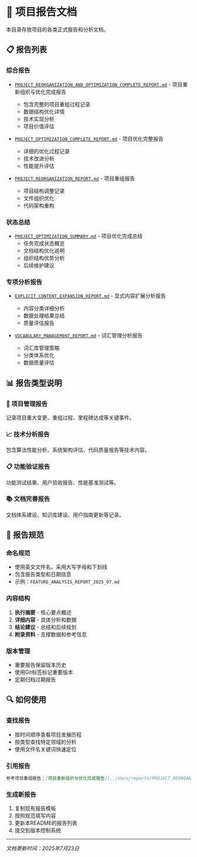 # 📁 项目报告文档

本目录存放项目的各类正式报告和分析文档。

## 📋 报告列表

### 综合报告
- [`PROJECT_REORGANIZATION_AND_OPTIMIZATION_COMPLETE_REPORT.md`](./PROJECT_REORGANIZATION_AND_OPTIMIZATION_COMPLETE_REPORT.md) - 项目重新组织与优化完成报告
  - 包含完整的项目重组过程记录
  - 数据结构优化详情
  - 技术实现分析
  - 项目价值评估

- [`PROJECT_OPTIMIZATION_COMPLETE_REPORT.md`](./PROJECT_OPTIMIZATION_COMPLETE_REPORT.md) - 项目优化完整报告
  - 详细的优化过程记录
  - 技术改进分析
  - 性能提升评估

- [`PROJECT_REORGANIZATION_REPORT.md`](./PROJECT_REORGANIZATION_REPORT.md) - 项目重组报告
  - 项目结构调整记录
  - 文件组织优化
  - 代码架构重构

### 状态总结
- [`PROJECT_OPTIMIZATION_SUMMARY.md`](./PROJECT_OPTIMIZATION_SUMMARY.md) - 项目优化完成总结
  - 任务完成状态概览
  - 文档结构优化说明
  - 组织结构优势分析
  - 后续维护建议

### 专项分析报告
- [`EXPLICIT_CONTENT_EXPANSION_REPORT.md`](./EXPLICIT_CONTENT_EXPANSION_REPORT.md) - 显式内容扩展分析报告
  - 内容分类详细分析
  - 数据处理结果总结
  - 质量评估报告

- [`VOCABULARY_MANAGEMENT_REPORT.md`](./VOCABULARY_MANAGEMENT_REPORT.md) - 词汇管理分析报告
  - 词汇库管理策略
  - 分类体系优化
  - 数据质量评估

## 📊 报告类型说明

### 🔄 项目管理报告
记录项目重大变更、重组过程、里程碑达成等关键事件。

### 📈 技术分析报告
包含算法性能分析、系统架构评估、代码质量报告等技术内容。

### 📋 功能验证报告
功能测试结果、用户验收报告、性能基准测试等。

### 📚 文档完善报告
文档体系建设、知识库建设、用户指南更新等记录。

## 🎯 报告规范

### 命名规范
- 使用英文文件名，采用大写字母和下划线
- 包含报告类型和日期信息
- 示例：`FEATURE_ANALYSIS_REPORT_2025_07.md`

### 内容结构
1. **执行摘要** - 核心要点概述
2. **详细内容** - 具体分析和数据
3. **结论建议** - 总结和后续规划
4. **附录资料** - 支撑数据和参考信息

### 版本管理
- 重要报告保留版本历史
- 使用Git标签标记重要版本
- 定期归档过期报告

## 🔍 如何使用

### 查找报告
- 按时间顺序查看项目发展历程
- 按类型查找特定领域的分析
- 使用文件名关键词快速定位

### 引用报告
```markdown
参考项目重组报告：[项目重新组织与优化完成报告](../docs/reports/PROJECT_REORGANIZATION_AND_OPTIMIZATION_COMPLETE_REPORT.md)
```

### 生成新报告
1. 复制现有报告模板
2. 按照规范填写内容
3. 更新本README的报告列表
4. 提交到版本控制系统

---

*文档更新时间：2025年7月23日*
